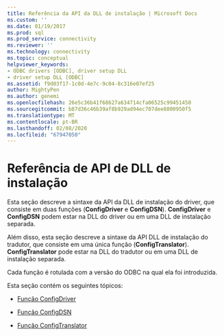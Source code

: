 ```yaml
---
title: Referência da API da DLL de instalação | Microsoft Docs
ms.custom: ''
ms.date: 01/19/2017
ms.prod: sql
ms.prod_service: connectivity
ms.reviewer: ''
ms.technology: connectivity
ms.topic: conceptual
helpviewer_keywords:
- ODBC drivers [ODBC], driver setup DLL
- driver setup DLL [ODBC]
ms.assetid: f9d03f17-1c0d-4e7c-9c04-8c316e07ef25
author: MightyPen
ms.author: genemi
ms.openlocfilehash: 26e5c36b41f68627a634714cfa06525c99451450
ms.sourcegitcommit: b87d36c46b39af8b929ad94ec707dee8800950f5
ms.translationtype: MT
ms.contentlocale: pt-BR
ms.lasthandoff: 02/08/2020
ms.locfileid: "67947050"
---
```

# <a name="setup-dll-api-reference"></a>Referência de API de DLL de instalação
Esta seção descreve a sintaxe da API da DLL de instalação do driver, que consiste em duas funções (**ConfigDriver** e **ConfigDSN**). **ConfigDriver** e **ConfigDSN** podem estar na DLL do driver ou em uma DLL de instalação separada.  
  
 Além disso, esta seção descreve a sintaxe da API DLL de instalação do tradutor, que consiste em uma única função (**ConfigTranslator**). **ConfigTranslator** pode estar na DLL do tradutor ou em uma DLL de instalação separada.  
  
 Cada função é rotulada com a versão do ODBC na qual ela foi introduzida.  
  
 Esta seção contém os seguintes tópicos:  
  
-   [Função ConfigDriver](../../../odbc/reference/syntax/configdriver-function.md)  
  
-   [Função ConfigDSN](../../../odbc/reference/syntax/configdsn-function.md)  
  
-   [Função ConfigTranslator](../../../odbc/reference/syntax/configtranslator-function.md)
